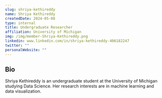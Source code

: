 ```yaml
---
slug: shriya-kethireddy
name: Shriya Kethireddy
createdDate: 2024-05-08
type: internal
title: Undergraduate Researcher
affiliation: University of Michigan
img: /img/member-Shriya-Kethireddy.png
linkedin: www.linkedin.com/in/shriya-kethireddy-406182247
twitter: ""
personalWebsite: ""
---
```


## Bio
Shriya Kethireddy is an undergraduate student at the University of Michigan studying Data Science. Her research interests are in machine learning and data visualization.